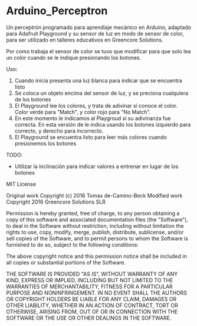 # Arduino_Perceptron
Un perceptrón programado para aprendiaje mecánico en Arduino, adaptado para
Adafruit Playground y su sensor de luz en modo de sensor de color, para
ser utilizado en talleres educativos en Greencore Solutions.

Por como trabaja el sensor de color se tuvo que modificar para que solo lea
un color cuando se le indique presionando los botones.

Uso:

1. Cuando inicia presenta una luz blanca para indicar que se encuentra listo
2. Se coloca un objeto encima del sensor de luz, y se preciona cualquiera de
   los botones
3. El Playground lee los colores, y trata de adivinar si conoce el color. Color
   verde para "Match", y color rojo para "No Match".
4. En este momento le indicamos al Playgroud si su adivinanza fue correcta.
   En esta versión de le indica usando los botones izquierdo para correcto, y
   derecho para incorrecto.
5. El Playground se encuentra listo para leer más colores cuando presionemos
   los botones

TODO:
- Utilizar la inclinación para indicar valores a entrenar en lugar de los 
  botones

MIT License

Original work Copyright (c) 2016 Tomas de-Camino-Beck
Modified work Copyright 2016 Greencore Solutions SLR

Permission is hereby granted, free of charge, to any person obtaining a copy
of this software and associated documentation files (the "Software"), to deal
in the Software without restriction, including without limitation the rights
to use, copy, modify, merge, publish, distribute, sublicense, and/or sell
copies of the Software, and to permit persons to whom the Software is
furnished to do so, subject to the following conditions:

The above copyright notice and this permission notice shall be included in all
copies or substantial portions of the Software.

THE SOFTWARE IS PROVIDED "AS IS", WITHOUT WARRANTY OF ANY KIND, EXPRESS OR
IMPLIED, INCLUDING BUT NOT LIMITED TO THE WARRANTIES OF MERCHANTABILITY,
FITNESS FOR A PARTICULAR PURPOSE AND NONINFRINGEMENT. IN NO EVENT SHALL THE
AUTHORS OR COPYRIGHT HOLDERS BE LIABLE FOR ANY CLAIM, DAMAGES OR OTHER
LIABILITY, WHETHER IN AN ACTION OF CONTRACT, TORT OR OTHERWISE, ARISING FROM,
OUT OF OR IN CONNECTION WITH THE SOFTWARE OR THE USE OR OTHER DEALINGS IN THE
SOFTWARE.
